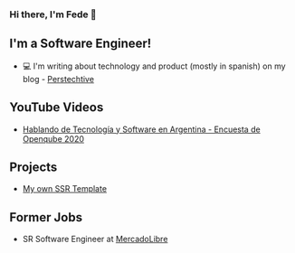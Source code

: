 ### Hi there, I'm Fede 👋

## I'm a Software Engineer!

- :computer: I'm writing about technology and product (mostly in spanish) on my blog - [Perstechtive](http://www.perstechtive.com/)

## YouTube Videos
- [Hablando de Tecnología y Software en Argentina - Encuesta de Openqube 2020](https://www.youtube.com/watch?v=yZiP0K9x6zM)

## Projects
- [My own SSR Template](https://github.com/FedeAPerez/ssr-template)

## Former Jobs
- SR Software Engineer at [MercadoLibre](https://github.com/mercadolibre)
